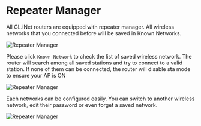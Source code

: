 # Repeater Manager

All GL.iNet routers are equipped with repeater manager. All wireless networks that you connected before will be saved in Known Networks.

![Repeater Manager](https://static.gl-inet.com/docs/en/3/setup/repeater_manager/repeater_manager.jpg)



Please click `Known Network` to check the list of saved wireless network. The router will search among all saved stations and try to connect to a valid station. If none of them can be connected, the router will disable sta mode to ensure your AP is ON

![Repeater Manager](https://static.gl-inet.com/docs/en/3/setup/repeater_manager/repeater_manager1.jpg)



Each networks can be configured easily. You can switch to another wireless network, edit their password or even forget a saved network.

![Repeater Manager](https://static.gl-inet.com/docs/en/3/setup/repeater_manager/repeater_manager2.jpg)



